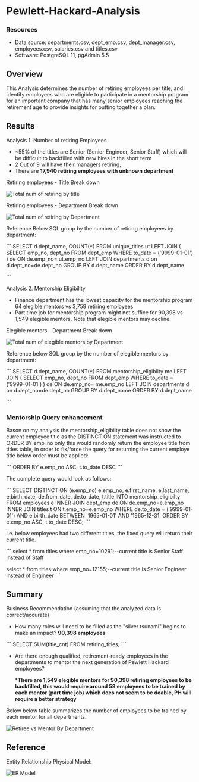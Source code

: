 # Pewlett-Hackard-Analysis

### Resources
- Data source: departments.csv, dept_emp.csv, dept_manager.csv, employees.csv, salaries.csv and titles.csv
- Software: PostgreSQL 11, pgAdmin 5.5


## Overview

This Analysis determines the number of retiring employees per title, and identify employees who are eligible to participate in a mentorship program for an important company that has many senior employees reaching the retirement age to provide insights for putting together a plan. 



## Results



Analysis 1. Number of retiring Employees

- ~55% of the titles are Senior (Senior Engineer, Senior Staff) which will be difficult to backfilled with new hires in the short term
- 2 Out of 9  will have their managers retiring, 
- There are **17,940 retiring employees with unknown department**

Retiring employees - Title Break down

![Total num of retiring by title](https://github.com/Mejikano/Pewlett-Hackard-Analysis/blob/main/Resources/retiring_titles.png)

Retiring employees - Department Break down

![Total num of retiring by Department](https://github.com/Mejikano/Pewlett-Hackard-Analysis/blob/main/Resources/unique_titles_byDpo.png)

Reference Below SQL group by the number of retiring employees by department:

´´´
SELECT d.dept_name, COUNT(*)
FROM unique_titles ut
LEFT JOIN (
	SELECT emp_no, dept_no FROM dept_emp WHERE to_date = ('9999-01-01')
	) de
ON de.emp_no= ut.emp_no
LEFT JOIN departments d on d.dept_no=de.dept_no
GROUP BY d.dept_name ORDER BY d.dept_name

´´´

Analysis 2. Mentorship Eligibility 

- Finance department has the lowest capacity for the mentorship program  64 elegible mentors vs 3,759 retiring employees
- Part time job for mentorship program might not suffice for 90,398 vs 1,549 elegible mentors. Note that elegible mentors may decline.

Elegible mentors - Department Break down

![Total num of elegible mentors by Department](https://github.com/Mejikano/Pewlett-Hackard-Analysis/blob/main/Resources/mentorship_eligibilty_byDpo.png)

Reference below SQL group by the number of elegible mentors by department:

´´´
SELECT d.dept_name, COUNT(*)
FROM mentorship_eligibilty me
LEFT JOIN (
	SELECT emp_no, dept_no FROM dept_emp WHERE to_date = ('9999-01-01')
	) de
ON de.emp_no= me.emp_no
LEFT JOIN departments d on d.dept_no=de.dept_no
GROUP BY d.dept_name ORDER BY d.dept_name

´´´


### Mentorship Query enhancement

Bason on my analysis the mentorship_eligibilty table does not show the current employee title as the DISTINCT ON statement was instructed to ORDER BY emp_no only this would randomly return the employee title from titles table, in order to fix/force the query for returning the current employe title below order must be applied: 

´´´
    ORDER BY e.emp_no ASC, t.to_date DESC
´´´

The complete query would look as follows:

´´´
SELECT DISTINCT ON (e.emp_no)
e.emp_no,
e.first_name,
e.last_name,
e.birth_date,
de.from_date,
de.to_date,
t.title
INTO mentorship_eligibilty
FROM employees e
INNER JOIN dept_emp de ON de.emp_no=e.emp_no
INNER JOIN titles t ON t.emp_no=e.emp_no
WHERE de.to_date = ('9999-01-01')
AND e.birth_date BETWEEN '1965-01-01' AND '1965-12-31'
ORDER BY e.emp_no ASC, t.to_date DESC;
´´´

i.e. below employees had two different titles, the fixed query will return their current title. 

´´´
select * from titles where emp_no=10291;--current title is Senior Staff instead of Staff

select * from titles where emp_no=12155;--current title is Senior Engineer instead of Engineer
´´´


## Summary 

Business Recommendation (assuming that the analyzed data is correct/accurate)

- How many roles will need to be filled as the "silver tsunami" begins to make an impact?
    **90,398 employees**

´´´
SELECT SUM(title_cnt) FROM retiring_titles;
´´´

- Are there enough qualified, retirement-ready employees in the departments to mentor the next generation of Pewlett Hackard employees?

    ***There are 1,549 elegible mentors for 90,398 retiring employees to be backfilled, this would require around 58 employees to be trained by each mentor (part time job) which does not seem to be doable, PH will require a better strategy**

Below below table summarizes the number of employees to be trained by each mentor for all departments. 

![Retiree vs Mentor By Department](https://github.com/Mejikano/Pewlett-Hackard-Analysis/blob/main/Resources/Retiree_Mentor_byDpo.png)



## Reference 

Entity Relationship Physical Model:

![ER Model](https://github.com/Mejikano/Pewlett-Hackard-Analysis/blob/main/Resources/EmployeeDB.png)

